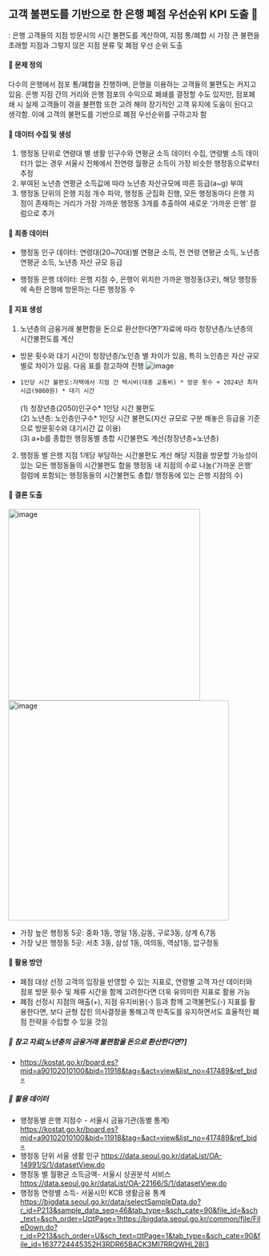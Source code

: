 ## 고객 불편도를 기반으로 한 은행 폐점 우선순위 KPI 도출 🏦
: 은행 고객들의 지점 방문시의 시간 불편도를 계산하여, 지점 통/폐합 시 가장 큰 불편을 초래할 지점과 그렇지 않은 지점 분류 및 폐점 우선 순위 도출

#### 📌 문제 정의
다수의 은행에서 점포 통/폐합을 진행하며, 은행을 이용하는 고객들의 불편도는 커지고 있음. 은행 지점 간의 거리와 은행 점포의 수익으로 폐쇄를 결정할 수도 있지만, 점포폐쇄 시 실제 고객들이 겪을 불편함 또한 고려 해야 장기적인 고객 유지에 도움이 된다고 생각함. 이에 고객의 불편도를 기반으로 폐점 우선순위를 구하고자 함

#### 📌 데이터 수집 및 생성
1. 행정동 단위로 연령대 별 생활 인구수와 연평균 소득 데이터 수집, 연령별 소득 데이터가 없는 경우 서울시 전체에서 전연령 월평균 소득이 가장 비슷한 행정동으로부터 추정
2. 부여된 노년층 연평균 소득값에 따라 노년층 자산규모에 따른 등급(a~g) 부여
3. 행정동 단위의 은행 지점 개수 파악, 행정동 군집화 진행, 모든 행정동마다 은행 지점이 존재하는 거리가 가장 가까운 행정동 3개를 추출하여 새로운 ‘가까운 은행’ 컬럼으로 추가

#### 📌 최종 데이터
- 행정동 인구 데이터: 연령대(20~70대)별 연평균 소득, 전 연령 연평균 소득, 노년층 연평균 소득, 노년층 자산 규모 등급 

- 행정동 은행 데이터: 은행 지점 수, 은행이 위치한 가까운 행정동(3곳), 해당 행정동에 속한 은행에 방문하는 다른 행정동 수

#### 📌 지표 생성
1. 노년층의 금융거래 불편함을 돈으로 환산한다면?’자료에 따라 청장년층/노년층의 시간불편도를 계산
   
- 방문 횟수와 대기 시간이 청장년층/노인층 별 차이가 있음, 특히  노인층은  자산 규모별로 차이가 있음. 다음 표를 참고하여 진행 
![image](https://github.com/user-attachments/assets/3269402b-ecaf-4730-bff7-6835ca67500c)



- `1인당 시간 불편도:자택에서 지점 간 택시비(대중 교통비) * 방문 횟수 + 2024년 최저시급(9860원) * 대기 시간`<br><br>
  (1) 청장년층(2050)인구수* 1인당 시간 불편도 <br>
  (2) 노년층:  노인층인구수* 1인당 시간 불편도(자산 규모로 구분 해놓은 등급을 기준으로 방문횟수와 대기시간 값 이용)<br>
  (3) a+b를 종합한 행정동별 총합 시간불편도 계산(청장년층+노년층)<br>

2. 행정동 별 은행 지점 1개당 부담하는 시간불편도 계산
   해당 지점을 방문할 가능성이 있는 모든 행정동들의 시간불편도 합을 행정동 내 지점의 수로 나눔(’가까운 은행’ 컬럼에 포함되는 행정동들의 시간불편도 총합/ 행정동에 있는 은행 지점의 수)

#### 📌 결론 도출
<img width="383" alt="image" src="https://github.com/user-attachments/assets/469e7144-04a5-47ea-8daa-72f31877b361">
<img width="440" alt="image" src="https://github.com/user-attachments/assets/7aac0a63-eeda-46cf-bf91-012ae05a4588">

- 가장 높은 행정동 5곳: 중화 1동, 명일 1동,길동, 구로3동, 상계 6,7동
- 가장 낮은 행정동 5곳: 서초 3동, 삼성 1동, 여의동, 역삼1동, 압구정동


#### 📌 활용 방안
- 폐점 대상 선정 고객의 입장을 반영할 수 있는 지표로, 연령별 고객 자산 데이터와 점포 방문 횟수 및 체류 시간을 함께 고려한다면 더욱 유의미한 지표로 활용 가능
- 폐점 선정시 지점의 매출(+), 지점 유지비용(-) 등과 함께 고객불편도(-) 지표를 활용한다면, 보다 균형 잡힌 의사결정을 통해고객 만족도를 유지하면서도 효율적인 폐점 전략을 수립할 수 있을 것임

##### 📘 참고 자료[노년층의 금융거래 불편함을 돈으로 환산한다면?]
- https://kostat.go.kr/board.es?mid=a90102010100&bid=11918&tag=&act=view&list_no=417489&ref_bid=
  
##### 📘 활용 데이터 
- 행정동별 은행 지점수 - 서울시 금융기관(동별 통계)
  https://kostat.go.kr/board.es?mid=a90102010100&bid=11918&tag=&act=view&list_no=417489&ref_bid=
- 행정동 단위 서울 생활 인구
  https://data.seoul.go.kr/dataList/OA-14991/S/1/datasetView.do
- 행정동 별 월평균 소득금액- 서울시 상권분석 서비스
  https://data.seoul.go.kr/dataList/OA-22166/S/1/datasetView.do
- 행정동 연령별 소득- 서울시민 KCB 생활금융 통계
https://bigdata.seoul.go.kr/data/selectSampleData.do?r_id=P213&sample_data_seq=46&tab_type=&sch_cate=90&file_id=&sch_text=&sch_order=U¤tPage=1https://bigdata.seoul.go.kr/common/file/FileDown.do?r_id=P213&sch_order=U&sch_text=¤tPage=1&tab_type=&sch_cate=90&file_id=1637724445352H3RDR65BACK3MI7RRQWHL28I3
